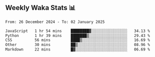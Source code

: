 ## Weekly Waka Stats 📊
<!--START_SECTION:waka-->

```txt
From: 26 December 2024 - To: 02 January 2025

JavaScript   1 hr 54 mins    ████████▓░░░░░░░░░░░░░░░░   34.13 %
Python       1 hr 39 mins    ███████▒░░░░░░░░░░░░░░░░░   29.43 %
CSS          56 mins         ████▒░░░░░░░░░░░░░░░░░░░░   16.69 %
Other        30 mins         ██▒░░░░░░░░░░░░░░░░░░░░░░   08.96 %
Markdown     22 mins         █▓░░░░░░░░░░░░░░░░░░░░░░░   06.69 %
```

<!--END_SECTION:waka-->

<!--

Here are some ideas to get you started:

- 🔭 I’m currently working on (way to add branches committed on)
- 🌱 I’m currently learning Web Frameworks and Machine Learning! (Lisp, JS (react & angular), Python, and __)
- 💬 Ask me about ...
- 📫 How to reach me: 
- 😄 Pronouns: He/Him/His
- ⚡ Fun fact: ...

that-recsys-lab
-->
